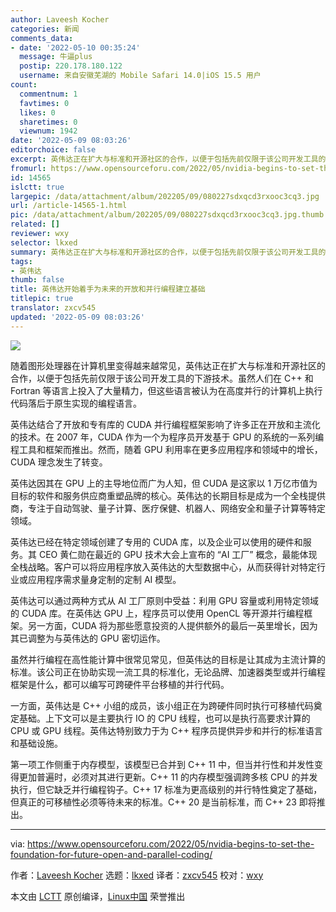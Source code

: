 ```yaml
---
author: Laveesh Kocher
categories: 新闻
comments_data:
- date: '2022-05-10 00:35:24'
  message: 牛逼plus
  postip: 220.178.180.122
  username: 来自安徽芜湖的 Mobile Safari 14.0|iOS 15.5 用户
count:
  commentnum: 1
  favtimes: 0
  likes: 0
  sharetimes: 0
  viewnum: 1942
date: '2022-05-09 08:03:26'
editorchoice: false
excerpt: 英伟达正在扩大与标准和开源社区的合作，以便于包括先前仅限于该公司开发工具的下游技术。
fromurl: https://www.opensourceforu.com/2022/05/nvidia-begins-to-set-the-foundation-for-future-open-and-parallel-coding/
id: 14565
islctt: true
largepic: /data/attachment/album/202205/09/080227sdxqcd3rxooc3cq3.jpg
url: /article-14565-1.html
pic: /data/attachment/album/202205/09/080227sdxqcd3rxooc3cq3.jpg.thumb.jpg
related: []
reviewer: wxy
selector: lkxed
summary: 英伟达正在扩大与标准和开源社区的合作，以便于包括先前仅限于该公司开发工具的下游技术。
tags:
- 英伟达
thumb: false
title: 英伟达开始着手为未来的开放和并行编程建立基础
titlepic: true
translator: zxcv545
updated: '2022-05-09 08:03:26'
---
```


![](/data/attachment/album/202205/09/080227sdxqcd3rxooc3cq3.jpg)


随着图形处理器在计算机里变得越来越常见，英伟达正在扩大与标准和开源社区的合作，以便于包括先前仅限于该公司开发工具的下游技术。虽然人们在 C++ 和 Fortran 等语言上投入了大量精力，但这些语言被认为在高度并行的计算机上执行代码落后于原生实现的编程语言。


英伟达结合了开放和专有库的 CUDA 并行编程框架影响了许多正在开放和主流化的技术。在 2007 年，CUDA 作为一个为程序员开发基于 GPU 的系统的一系列编程工具和框架而推出。然而，随着 GPU 利用率在更多应用程序和领域中的增长，CUDA 理念发生了转变。


英伟达因其在 GPU 上的主导地位而广为人知，但 CUDA 是这家以 1 万亿市值为目标的软件和服务供应商重塑品牌的核心。英伟达的长期目标是成为一个全栈提供商，专注于自动驾驶、量子计算、医疗保健、机器人、网络安全和量子计算等特定领域。


英伟达已经在特定领域创建了专用的 CUDA 库，以及企业可以使用的硬件和服务。其 CEO 黄仁勋在最近的 GPU 技术大会上宣布的 “AI 工厂” 概念，最能体现全栈战略。客户可以将应用程序放入英伟达的大型数据中心，从而获得针对特定行业或应用程序需求量身定制的定制 AI 模型。


英伟达可以通过两种方式从 AI 工厂原则中受益：利用 GPU 容量或利用特定领域的 CUDA 库。在英伟达 GPU 上，程序员可以使用 OpenCL 等开源并行编程框架。另一方面，CUDA 将为那些愿意投资的人提供额外的最后一英里增长，因为其已调整为与英伟达的 GPU 密切运作。


虽然并行编程在高性能计算中很常见常见，但英伟达的目标是让其成为主流计算的标准。该公司正在协助实现一流工具的标准化，无论品牌、加速器类型或并行编程框架是什么，都可以编写可跨硬件平台移植的并行代码。


一方面，英伟达是 C++ 小组的成员，该小组正在为跨硬件同时执行可移植代码奠定基础。上下文可以是主要执行 IO 的 CPU 线程，也可以是执行高要求计算的 CPU 或 GPU 线程。英伟达特别致力于为 C++ 程序员提供异步和并行的标准语言和基础设施。


第一项工作侧重于内存模型，该模型已合并到 C++ 11 中，但当并行性和并发性变得更加普遍时，必须对其进行更新。C++ 11 的内存模型强调跨多核 CPU 的并发执行，但它缺乏并行编程钩子。C++ 17 标准为更高级别的并行特性奠定了基础，但真正的可移植性必须等待未来的标准。C++ 20 是当前标准，而 C++ 23 即将推出。




---


via: <https://www.opensourceforu.com/2022/05/nvidia-begins-to-set-the-foundation-for-future-open-and-parallel-coding/>


作者：[Laveesh Kocher](https://www.opensourceforu.com/author/laveesh-kocher/) 选题：[lkxed](https://github.com/lkxed) 译者：[zxcv545](https://github.com/zxcv545) 校对：[wxy](https://github.com/wxy)


本文由 [LCTT](https://github.com/LCTT/TranslateProject) 原创编译，[Linux中国](https://linux.cn/) 荣誉推出